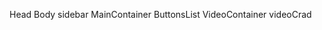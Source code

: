 
Head 
  Body
    sidebar
      MainContainer
      ButtonsList
      VideoContainer
      videoCrad